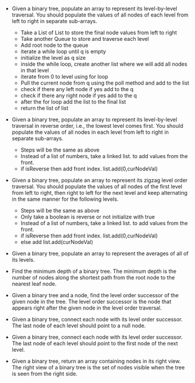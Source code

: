  - Given a binary tree, populate an array to represent its level-by-level traversal. You should populate the values of all nodes of each level from left to right in separate sub-arrays.
    - Take a List of List to store the final node values from left to right
    - Take another Queue to store and traverse each level
    - Add root node to the queue
    - iterate a while loop until q is empty
    - initialize the level as q size
    - inside the while loop, create another list where we will add all nodes in that level
    - iterate from 0 to level using for loop
    - Pull the current node from q using the poll method and add to the list
    - check if there any left node if yes add to the q
    - check if there any right node if yes add to the q
    - after the for loop add the list to the final list
    - return the list of list
    
 - Given a binary tree, populate an array to represent its level-by-level traversal in reverse order, i.e., the lowest level comes first. You should populate the values of all nodes in each level from left to right in separate sub-arrays.
    - Steps will be the same as above
    - Instead of a list of numbers, take a linked list. to add values from the front.
    - if isReverse then add front index. list.add(0,curNodeVal)
 - Given a binary tree, populate an array to represent its zigzag level order traversal. You should populate the values of all nodes of the first level from left to right, then right to left for the next level and keep alternating in the same manner for the following levels.
    - Steps will be the same as above
    - Only take a boolean is reverse or not initialize with true
    - Instead of a list of numbers, take a linked list. to add values from the front.
    - if isReverse then add front index. list.add(0,curNodeVal)
    - else add list.add(curNodeVal)
 - Given a binary tree, populate an array to represent the averages of all of its levels.
 - Find the minimum depth of a binary tree. The minimum depth is the number of nodes along the shortest path from the root node to the nearest leaf node.
 - Given a binary tree and a node, find the level order successor of the given node in the tree. The level order successor is the node that appears right after the given node in the level order traversal.
 - Given a binary tree, connect each node with its level order successor. The last node of each level should point to a null node.
 - Given a binary tree, connect each node with its level order successor. The last node of each level should point to the first node of the next level.
 - Given a binary tree, return an array containing nodes in its right view. The right view of a binary tree is the set of nodes visible when the tree is seen from the right side.


